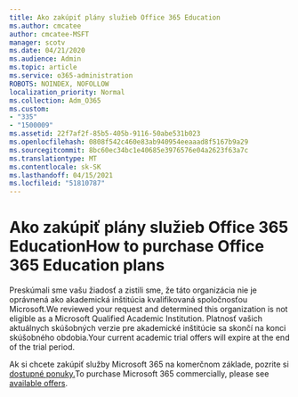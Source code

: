```yaml
---
title: Ako zakúpiť plány služieb Office 365 Education
ms.author: cmcatee
author: cmcatee-MSFT
manager: scotv
ms.date: 04/21/2020
ms.audience: Admin
ms.topic: article
ms.service: o365-administration
ROBOTS: NOINDEX, NOFOLLOW
localization_priority: Normal
ms.collection: Adm_O365
ms.custom:
- "335"
- "1500009"
ms.assetid: 22f7af2f-85b5-405b-9116-50abe531b023
ms.openlocfilehash: 0808f542c460e83ab940954eeaaad8f5167b9a29
ms.sourcegitcommit: 8bc60ec34bc1e40685e3976576e04a2623f63a7c
ms.translationtype: MT
ms.contentlocale: sk-SK
ms.lasthandoff: 04/15/2021
ms.locfileid: "51810787"
---
```

# <a name="how-to-purchase-office-365-education-plans"></a><span data-ttu-id="e7fc1-102">Ako zakúpiť plány služieb Office 365 Education</span><span class="sxs-lookup"><span data-stu-id="e7fc1-102">How to purchase Office 365 Education plans</span></span>

<span data-ttu-id="e7fc1-103">Preskúmali sme vašu žiadosť a zistili sme, že táto organizácia nie je oprávnená ako akademická inštitúcia kvalifikovaná spoločnosťou Microsoft.</span><span class="sxs-lookup"><span data-stu-id="e7fc1-103">We reviewed your request and determined this organization is not eligible as a Microsoft Qualified Academic Institution.</span></span> <span data-ttu-id="e7fc1-104">Platnosť vašich aktuálnych skúšobných verzie pre akademické inštitúcie sa skončí na konci skúšobného obdobia.</span><span class="sxs-lookup"><span data-stu-id="e7fc1-104">Your current academic trial offers will expire at the end of the trial period.</span></span>
  
<span data-ttu-id="e7fc1-105">Ak si chcete zakúpiť služby Microsoft 365 na komerčnom základe, pozrite si [dostupné ponuky.](https://go.microsoft.com/fwlink/p/?linkid=868433)</span><span class="sxs-lookup"><span data-stu-id="e7fc1-105">To purchase Microsoft 365 commercially, please see [available offers](https://go.microsoft.com/fwlink/p/?linkid=868433).</span></span>  